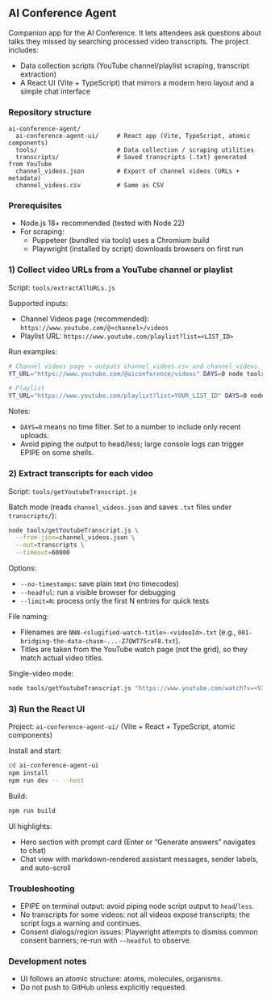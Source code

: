 ## AI Conference Agent

Companion app for the AI Conference. It lets attendees ask questions about talks they missed by searching processed video transcripts. The project includes:

- Data collection scripts (YouTube channel/playlist scraping, transcript extraction)
- A React UI (Vite + TypeScript) that mirrors a modern hero layout and a simple chat interface

### Repository structure

```
ai-conference-agent/
  ai-conference-agent-ui/     # React app (Vite, TypeScript, atomic components)
  tools/                      # Data collection / scraping utilities
  transcripts/                # Saved transcripts (.txt) generated from YouTube
  channel_videos.json         # Export of channel videos (URLs + metadata)
  channel_videos.csv          # Same as CSV
```

### Prerequisites

- Node.js 18+ recommended (tested with Node 22)
- For scraping:
  - Puppeteer (bundled via tools) uses a Chromium build
  - Playwright (installed by script) downloads browsers on first run

### 1) Collect video URLs from a YouTube channel or playlist

Script: `tools/extractAllURLs.js`

Supported inputs:
- Channel Videos page (recommended): `https://www.youtube.com/@<channel>/videos`
- Playlist URL: `https://www.youtube.com/playlist?list=<LIST_ID>`

Run examples:

```bash
# Channel videos page → outputs channel_videos.csv and channel_videos.json
YT_URL="https://www.youtube.com/@aiconference/videos" DAYS=0 node tools/extractAllURLs.js

# Playlist
YT_URL="https://www.youtube.com/playlist?list=YOUR_LIST_ID" DAYS=0 node tools/extractAllURLs.js
```

Notes:
- `DAYS=0` means no time filter. Set to a number to include only recent uploads.
- Avoid piping the output to head/less; large console logs can trigger EPIPE on some shells.

### 2) Extract transcripts for each video

Script: `tools/getYoutubeTranscript.js`

Batch mode (reads `channel_videos.json` and saves `.txt` files under `transcripts/`):

```bash
node tools/getYoutubeTranscript.js \
  --from-json=channel_videos.json \
  --out=transcripts \
  --timeout=60000
```

Options:
- `--no-timestamps`: save plain text (no timecodes)
- `--headful`: run a visible browser for debugging
- `--limit=N`: process only the first N entries for quick tests

File naming:
- Filenames are `NNN-<slugified-watch-title>-<videoId>.txt` (e.g., `001-bridging-the-data-chasm-...-Z7QWT75raF8.txt`).
- Titles are taken from the YouTube watch page (not the grid), so they match actual video titles.

Single-video mode:

```bash
node tools/getYoutubeTranscript.js "https://www.youtube.com/watch?v=<VIDEO_ID>" > transcript.txt
```

### 3) Run the React UI

Project: `ai-conference-agent-ui/` (Vite + React + TypeScript, atomic components)

Install and start:

```bash
cd ai-conference-agent-ui
npm install
npm run dev -- --host
```

Build:

```bash
npm run build
```

UI highlights:
- Hero section with prompt card (Enter or “Generate answers” navigates to chat)
- Chat view with markdown-rendered assistant messages, sender labels, and auto-scroll

### Troubleshooting

- EPIPE on terminal output: avoid piping node script output to `head`/`less`.
- No transcripts for some videos: not all videos expose transcripts; the script logs a warning and continues.
- Consent dialogs/region issues: Playwright attempts to dismiss common consent banners; re-run with `--headful` to observe.

### Development notes

- UI follows an atomic structure: atoms, molecules, organisms.
- Do not push to GitHub unless explicitly requested.


